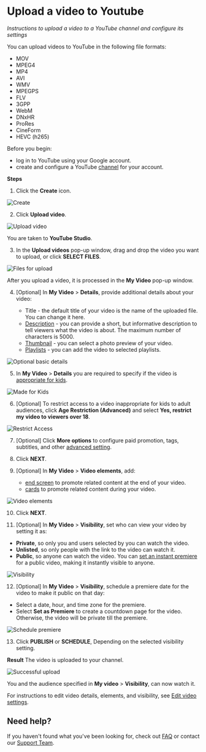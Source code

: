 # Upload a video to Youtube
_Instructions to upload a video to a YouTube channel and configure its settings_

You can upload videos to YouTube in the following file formats:

* MOV
* MPEG4
* MP4
* AVI
* WMV
* MPEGPS
* FLV
* 3GPP
* WebM
* DNxHR
* ProRes
* CineForm
* HEVC (h265)

Before you begin:

* log in to YouTube using your Google account.
* create and configure a YouTube [channel](https://support.google.com/youtube/answer/1646861?hl=en) for your account.


**Steps**

1. Click the **Create** icon.

![Create](/1/1.png)

2. Click **Upload video**. 

![Upload video](/1/2.png)

You are taken to **YouTube Studio**.

3. In the **Upload videos** pop-up window, drag and drop the video you want to upload, or click **SELECT FILES**.

![Files for upload](/1/3.png)

After you upload a video, it is processed in the **My Video** pop-up window.

4. [Optional] In **My Video** > **Details**, provide additional details about your video:

   * Title - the default title of your video is the name of the uploaded file. You can change it here.
   * [Description](https://creatoracademy.youtube.com/page/lesson/descriptions) - you can provide a short, but informative description to tell viewers what the video is about. The maximum number of characters is 5000.
   * [Thumbnail](https://creatoracademy.youtube.com/page/lesson/thumbnails?hl=pt-BR_ALL) - you can select a photo preview of your video.
   * [Playlists](https://creatoracademy.youtube.com/page/lesson/trendsetter) - you can add the video to selected playlists.

![Optional basic details](/1/4.png)

5. In **My Video** > **Details** you are required to specify if the video is [appropriate for kids](https://support.google.com/youtube/answer/9528076).

![Made for Kids](/1/5.png)   

6. [Optional] To restrict access to a video inappropriate for kids to adult audiences, click **Age Restriction (Advanced)** and select **Yes, restrict my video to viewers over 18**.

![Restrict Access](/1/6.png)   

7. [Optional] Click **More options** to configure paid promotion, tags, subtitles, and other [advanced setting](https://support.google.com/youtube/answer/57404).

8. Click **NEXT**.

9. [Optional] In **My Video** > **Video elements**, add:

   * [end screen](https://creatoracademy.youtube.com/page/lesson/cards#strategies-zippy-link-1) to promote related content at the end of your video.
   * [cards](https://creatoracademy.youtube.com/page/lesson/cards#strategies-zippy-link-2) to promote related content during your video.

![Video elements](/1/7.png)   

10. Click **NEXT**.

11. [Optional] In **My Video** > **Visibility**, set who can view your video by setting it as:
   * **Private**, so only you and users selected by you can watch the video.
   * **Unlisted**, so only people with the link to the video can watch it.
   * **Public**, so anyone can watch the video. You can [set an instant premiere](https://support.google.com/youtube/answer/9080341) for a public video, making it instantly visible to anyone.

![Visibility](/1/8.png)   

12. [Optional] In **My Video** > **Visibility**, schedule a premiere date for the video to make it public on that day:

   * Select a date, hour, and time zone for the premiere.
   * Select **Set as Premiere** to create a countdown page for the video. Otherwise, the video will be private till the premiere.

![Schedule premiere](/1/9.png)  

13. Click **PUBLISH** or **SCHEDULE**, Depending on the selected visibility setting.

**Result**
The video is uploaded to your channel.

![Successful upload](/1/10.png)   

You and the audience specified in **My video** > **Visibility**, can now watch it.


For instructions to edit video details, elements, and visibility, see [Edit video settings](https://support.google.com/youtube/answer/57404?co=GENIE.Platform%3DDesktop&hl=en).


## Need help?
If you haven't found what you've been looking for, check out [FAQ](placeholderrepository/folder/faq/) or contact our [Support Team](placeholder/company.support/request).


